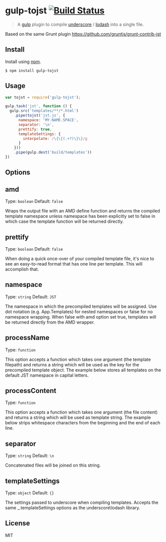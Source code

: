 # gulp-tojst [![Build Status](https://travis-ci.org/tambourinecoder/gulp-tojst-concat.png?branch=master)](https://travis-ci.org/tambourinecoder/gulp-tojst)
> A [gulp](http://gulpjs.com/) plugin to compile
[underscore](http://underscorejs.org/#template) / [lodash](http://lodash.com/docs#template)
 into a single file.

Based on the same Grunt plugin https://github.com/gruntjs/grunt-contrib-jst

## Install
Install using [npm](https://npmjs.org/package/gulp-tojst).

    $ npm install gulp-tojst

## Usage
```javascript
var tojst = require('gulp-tojst');

gulp.task('jst', function () {
  gulp.src('templates/**/*.html')
    .pipe(tojst('jst.js', {
      namespace: 'MY.NAME.SPACE',
      separator: '\n',
      prettify: true,
      templateSettings: {
        interpolate: /\{\{(.+?)\}\}/g
      }
    }))
    .pipe(gulp.dest('build/templates'))
})
```

## Options

amd
----------
Type: `boolean`
Default: `false`

Wraps the output file with an AMD define function and returns the compiled template namespace unless namespace has
been explicitly set to false in which case the template function will be returned directly.

prettify
----------
Type: `boolean`
Default: `false`

When doing a quick once-over of your compiled template file, it's nice to see an easy-to-read format that has one
line per template. This will accomplish that.

namespace
----------
Type: `string`
Default: `JST`

The namespace in which the precompiled templates will be assigned. Use dot notation (e.g. App.Templates) for nested
namespaces or false for no namespace wrapping. When false with amd option set true, templates will be returned
directly from the AMD wrapper.

processName
----------
Type: `function`

This option accepts a function which takes one argument (the template filepath) and returns a string which will
be used as the key for the precompiled template object. The example below stores all templates on the default
JST namespace in capital letters.

processContent
----------
Type: `function`

This option accepts a function which takes one argument (the file content) and returns a string which will be used
 as template string. The example below strips whitespace characters from the beginning and the end of each line.

separator
----------
Type: `string`
Default: `\n`

Concatenated files will be joined on this string.

templateSettings
----------
Type: `object`
Default: `{}`

The settings passed to underscore when compiling templates. Accepts the same _.templateSettings options
as the underscore\lodash library.

## License
MIT
